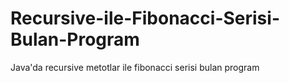 # Recursive-ile-Fibonacci-Serisi-Bulan-Program
Java'da recursive metotlar ile fibonacci serisi bulan program
